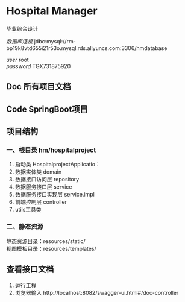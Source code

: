 # Hospital Manager

毕业综合设计

*数据库连接*  jdbc:mysql://rm-bp19k8vtd655i21r53o.mysql.rds.aliyuncs.com:3306/hmdatabase

*user* root <br/> 
*password* TGX731875920

## Doc 所有项目文档
## Code SpringBoot项目

## 项目结构
 ### 一、根目录 hm/hospitalproject

  1. 启动类 HospitalprojectApplicatio：
  2. 数据实体类 domain
  3. 数据接口访问层 repository
  4. 数据服务接口层 service
  5. 数据服务接口实现层 service.impl
  6. 前端控制层 controller
  7. utils工具类
 ### 二、静态资源 

 静态资源目录：resources/static/  
 视图模板目录：resources/templates/


##  查看接口文档

1. 运行工程
2. 浏览器输入 http://localhost:8082/swagger-ui.html#/doc-controller
    

